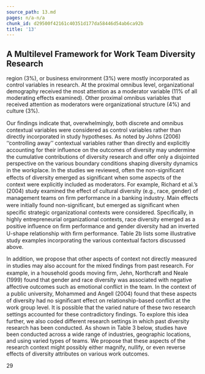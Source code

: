 ```yaml
---
source_path: 13.md
pages: n/a-n/a
chunk_id: d29500f42161c40351d177da58446d54ab6ca92b
title: '13'
---
```

## A Multilevel Framework for Work Team Diversity Research

region (3%), or business environment (3%) were mostly incorporated as control variables in research. At the proximal omnibus level, organizational demography received the most attention as a moderator variable (11% of all moderating effects examined). Other proximal omnibus variables that received attention as moderators were organizational structure (4%) and culture (3%).

Our ﬁndings indicate that, overwhelmingly, both discrete and omnibus contextual variables were considered as control variables rather than directly incorporated in study hypotheses. As noted by Johns (2006) ‘‘controlling away’’ contextual variables rather than directly and explicitly accounting for their inﬂuence on the outcomes of diversity may undermine the cumulative contributions of diversity research and offer only a disjointed perspective on the various boundary conditions shaping diversity dynamics in the workplace. In the studies we reviewed, often the non-signiﬁcant effects of diversity emerged as signiﬁcant when some aspects of the context were explicitly included as moderators. For example, Richard et al.’s (2004) study examined the effect of cultural diversity (e.g., race, gender) of management teams on ﬁrm performance in a banking industry. Main effects were initially found non-signiﬁcant, but emerged as signiﬁcant when speciﬁc strategic organizational contexts were considered. Speciﬁcally, in highly entrepreneurial organizational contexts, race diversity emerged as a positive inﬂuence on ﬁrm performance and gender diversity had an inverted U-shape relationship with ﬁrm performance. Table 2b lists some illustrative study examples incorporating the various contextual factors discussed above.

In addition, we propose that other aspects of context not directly measured in studies may also account for the mixed ﬁndings from past research. For example, in a household goods moving ﬁrm, Jehn, Northcraft and Neale (1999) found that gender and race diversity was associated with negative affective outcomes such as emotional conﬂict in the team. In the context of a public university, Mohammed and Angell (2004) found that these aspects of diversity had no signiﬁcant effect on relationship-based conﬂict at the work group level. It is possible that the varied nature of these two research settings accounted for these contradictory ﬁndings. To explore this idea further, we also coded different research settings in which past diversity research has been conducted. As shown in Table 3 below, studies have been conducted across a wide range of industries, geographic locations, and using varied types of teams. We propose that these aspects of the research context might possibly either magnify, nullify, or even reverse effects of diversity attributes on various work outcomes.

29
